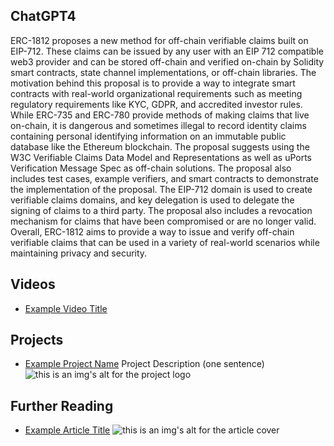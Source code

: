 ## ChatGPT4

ERC-1812 proposes a new method for off-chain verifiable claims built on EIP-712. These claims can be issued by any user with an EIP 712 compatible web3 provider and can be stored off-chain and verified on-chain by Solidity smart contracts, state channel implementations, or off-chain libraries. The motivation behind this proposal is to provide a way to integrate smart contracts with real-world organizational requirements such as meeting regulatory requirements like KYC, GDPR, and accredited investor rules. While ERC-735 and ERC-780 provide methods of making claims that live on-chain, it is dangerous and sometimes illegal to record identity claims containing personal identifying information on an immutable public database like the Ethereum blockchain. The proposal suggests using the W3C Verifiable Claims Data Model and Representations as well as uPorts Verification Message Spec as off-chain solutions. The proposal also includes test cases, example verifiers, and smart contracts to demonstrate the implementation of the proposal. The EIP-712 domain is used to create verifiable claims domains, and key delegation is used to delegate the signing of claims to a third party. The proposal also includes a revocation mechanism for claims that have been compromised or are no longer valid. Overall, ERC-1812 aims to provide a way to issue and verify off-chain verifiable claims that can be used in a variety of real-world scenarios while maintaining privacy and security.

## Videos

- [Example Video Title](https://www.youtube.com/watch?v=TDGq4aeevgY)

## Projects

- [Example Project Name](https://xxxx.xxx/xxxxx) Project Description (one sentence) ![this is an img's alt for the project logo](https://xxxx.xxx/project-logo.xxx)

## Further Reading

- [Example Article Title](https://xxxx.xxx/xxxxx) ![this is an img's alt for the article cover](https://xxxx.xxx/article-cover.xxx)
